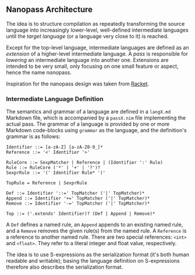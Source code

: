 ## Nanopass Architecture

The idea is to structure compilation as repeatedly transforming the source
language into increasingly lower-level, well-defined intermediate languages
until the *target language* (or a language very close to it) is reached.

Except for the top-level language, intermediate languages are defined as an
*extension* of a higher-level intermediate language. A *pass* is responsible
for *lowering* an intermediate language into another one. Extensions are
intended to be very small, only focusing on one small feature or aspect, hence
the name *nano*pass.

Inspiration for the nanopass design was taken from
[Racket](https://docs.racket-lang.org/nanopass/index.html).

### Intermediate Language Definition

The semantics and grammar of a language are defined in a `langX.md` Markdown
file, which is accompanied by a `passX.nim` file implementing the actual pass.
The grammar of a language is provided by one or more Markdown code-blocks
using `grammar` as the language, and the definition's grammar is as follows:

```
Identifier ::= [a-zA-Z] [a-zA-Z0-9_]*
Reference ::= '<' Identifier '>'

RuleCore ::= SexpMatcher | Reference | (Identifier ':' Rule)
Rule ::= RuleCore ('*' | '+' | '?')?
SexprRule ::= '(' Identifier Rule* ')'

TopRule = Reference | SexprRule

Def ::= Identifier '::=' TopMatcher ('|' TopMatcher)*
Append ::= Identifier '+=' TopMatcher ('|' TopMatcher)*
Remove ::= Identifier '-=' TopMatcher ('|' TopMatcher)*

Top ::= ('.extends' Identifier)? (Def | Append | Remove)*
```

A `Def` defines a named rule, an `Append` appends to an existing named rule,
and a `Remove` removes the given rule(s) from the named rule. A `Reference`
is a reference to another named rule. There are two special references: `<int>`
and `<float>`. They refer to a literal integer and float value, respectively.

The idea is to use S-expressions as the serialization format (it's both human
readable and writable); basing the language definition on S-expressions
therefore also describes the serialization format.
